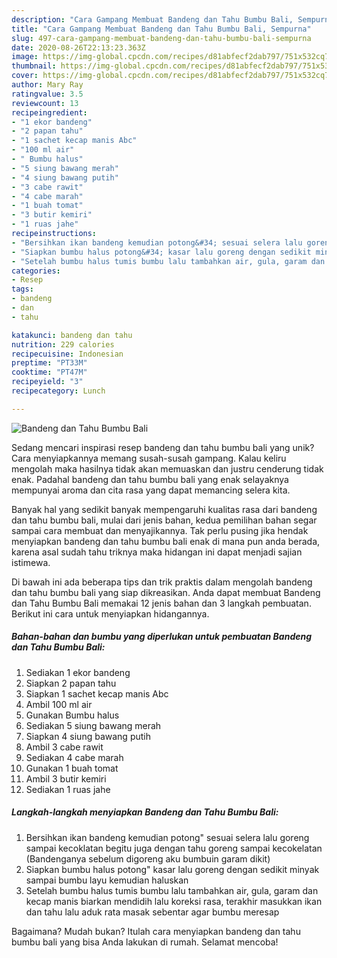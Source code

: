 ```yaml
---
description: "Cara Gampang Membuat Bandeng dan Tahu Bumbu Bali, Sempurna"
title: "Cara Gampang Membuat Bandeng dan Tahu Bumbu Bali, Sempurna"
slug: 497-cara-gampang-membuat-bandeng-dan-tahu-bumbu-bali-sempurna
date: 2020-08-26T22:13:23.363Z
image: https://img-global.cpcdn.com/recipes/d81abfecf2dab797/751x532cq70/bandeng-dan-tahu-bumbu-bali-foto-resep-utama.jpg
thumbnail: https://img-global.cpcdn.com/recipes/d81abfecf2dab797/751x532cq70/bandeng-dan-tahu-bumbu-bali-foto-resep-utama.jpg
cover: https://img-global.cpcdn.com/recipes/d81abfecf2dab797/751x532cq70/bandeng-dan-tahu-bumbu-bali-foto-resep-utama.jpg
author: Mary Ray
ratingvalue: 3.5
reviewcount: 13
recipeingredient:
- "1 ekor bandeng"
- "2 papan tahu"
- "1 sachet kecap manis Abc"
- "100 ml air"
- " Bumbu halus"
- "5 siung bawang merah"
- "4 siung bawang putih"
- "3 cabe rawit"
- "4 cabe marah"
- "1 buah tomat"
- "3 butir kemiri"
- "1 ruas jahe"
recipeinstructions:
- "Bersihkan ikan bandeng kemudian potong&#34; sesuai selera lalu goreng sampai kecoklatan begitu juga dengan tahu goreng sampai kecokelatan (Bandenganya sebelum digoreng aku bumbuin garam dikit)"
- "Siapkan bumbu halus potong&#34; kasar lalu goreng dengan sedikit minyak sampai bumbu layu kemudian haluskan"
- "Setelah bumbu halus tumis bumbu lalu tambahkan air, gula, garam dan kecap manis biarkan mendidih lalu koreksi rasa, terakhir masukkan ikan dan tahu lalu aduk rata masak sebentar agar bumbu meresap"
categories:
- Resep
tags:
- bandeng
- dan
- tahu

katakunci: bandeng dan tahu 
nutrition: 229 calories
recipecuisine: Indonesian
preptime: "PT33M"
cooktime: "PT47M"
recipeyield: "3"
recipecategory: Lunch

---
```



![Bandeng dan Tahu Bumbu Bali](https://img-global.cpcdn.com/recipes/d81abfecf2dab797/751x532cq70/bandeng-dan-tahu-bumbu-bali-foto-resep-utama.jpg)

Sedang mencari inspirasi resep bandeng dan tahu bumbu bali yang unik? Cara menyiapkannya memang susah-susah gampang. Kalau keliru mengolah maka hasilnya tidak akan memuaskan dan justru cenderung tidak enak. Padahal bandeng dan tahu bumbu bali yang enak selayaknya mempunyai aroma dan cita rasa yang dapat memancing selera kita.



Banyak hal yang sedikit banyak mempengaruhi kualitas rasa dari bandeng dan tahu bumbu bali, mulai dari jenis bahan, kedua pemilihan bahan segar sampai cara membuat dan menyajikannya. Tak perlu pusing jika hendak menyiapkan bandeng dan tahu bumbu bali enak di mana pun anda berada, karena asal sudah tahu triknya maka hidangan ini dapat menjadi sajian istimewa.


Di bawah ini ada beberapa tips dan trik praktis dalam mengolah bandeng dan tahu bumbu bali yang siap dikreasikan. Anda dapat membuat Bandeng dan Tahu Bumbu Bali memakai 12 jenis bahan dan 3 langkah pembuatan. Berikut ini cara untuk menyiapkan hidangannya.

<!--inarticleads1-->

##### Bahan-bahan dan bumbu yang diperlukan untuk pembuatan Bandeng dan Tahu Bumbu Bali:

1. Sediakan 1 ekor bandeng
1. Siapkan 2 papan tahu
1. Siapkan 1 sachet kecap manis Abc
1. Ambil 100 ml air
1. Gunakan  Bumbu halus
1. Sediakan 5 siung bawang merah
1. Siapkan 4 siung bawang putih
1. Ambil 3 cabe rawit
1. Sediakan 4 cabe marah
1. Gunakan 1 buah tomat
1. Ambil 3 butir kemiri
1. Sediakan 1 ruas jahe




<!--inarticleads2-->

##### Langkah-langkah menyiapkan Bandeng dan Tahu Bumbu Bali:

1. Bersihkan ikan bandeng kemudian potong&#34; sesuai selera lalu goreng sampai kecoklatan begitu juga dengan tahu goreng sampai kecokelatan (Bandenganya sebelum digoreng aku bumbuin garam dikit)
1. Siapkan bumbu halus potong&#34; kasar lalu goreng dengan sedikit minyak sampai bumbu layu kemudian haluskan
1. Setelah bumbu halus tumis bumbu lalu tambahkan air, gula, garam dan kecap manis biarkan mendidih lalu koreksi rasa, terakhir masukkan ikan dan tahu lalu aduk rata masak sebentar agar bumbu meresap




Bagaimana? Mudah bukan? Itulah cara menyiapkan bandeng dan tahu bumbu bali yang bisa Anda lakukan di rumah. Selamat mencoba!
